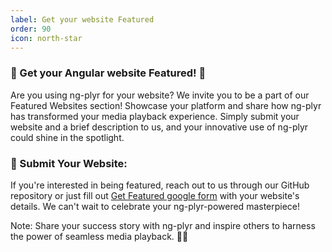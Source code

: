 ```yaml
---
label: Get your website Featured
order: 90
icon: north-star
---
```

### 🚀 Get your Angular website Featured! 🚀

Are you using ng-plyr for your website? We invite you to be a part of our Featured Websites section! Showcase your platform and share how ng-plyr has transformed your media playback experience. Simply submit your website and a brief description to us, and your innovative use of ng-plyr could shine in the spotlight.

### 📩 Submit Your Website:
If you're interested in being featured, reach out to us through our GitHub repository or just fill out [Get Featured google form](https://forms.gle/ViiZQDLEqChenjW27) with your website's details. We can't wait to celebrate your ng-plyr-powered masterpiece!

Note: Share your success story with ng-plyr and inspire others to harness the power of seamless media playback. 🎉🎥
